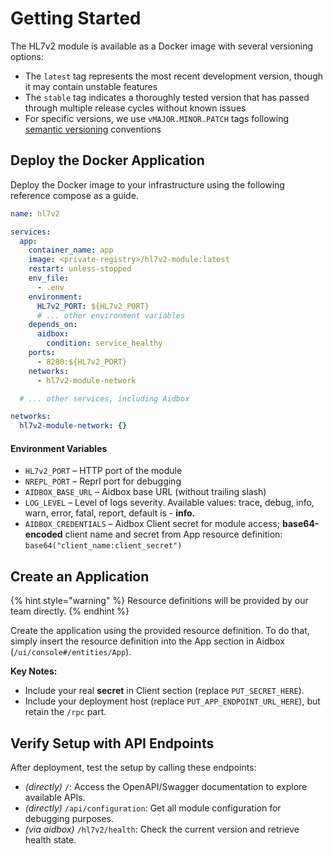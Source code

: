 # Getting Started

The HL7v2 module is available as a Docker image with several versioning options:

* The `latest` tag represents the most recent development version, though it may contain unstable features
* The `stable` tag indicates a thoroughly tested version that has passed through multiple release cycles without known issues
* For specific versions, we use `vMAJOR.MINOR.PATCH` tags following [semantic versioning](https://semver.org/#semantic-versioning-200) conventions

## Deploy the Docker Application

Deploy the Docker image to your infrastructure using the following reference compose as a guide.

```yaml
name: hl7v2

services:
  app:
    container_name: app
    image: <private-registry>/hl7v2-module:latest
    restart: unless-stopped
    env_file:
      - .env
    environment:
      HL7v2_PORT: ${HL7v2_PORT}
      # ... other environment variables
    depends_on:
      aidbox:
        condition: service_healthy
    ports:
      - 8280:${HL7v2_PORT}
    networks:
      - hl7v2-module-network

  # ... other services, including Aidbox

networks:
  hl7v2-module-network: {}
```

#### Environment Variables

* `HL7v2_PORT` – HTTP port of the module
* `NREPL_PORT` – Reprl port for debugging
* `AIDBOX_BASE_URL` – Aidbox base URL (without trailing slash)
* `LOG_LEVEL` – Level of logs severity. Available values: trace, debug, info, warn, error, fatal, report, default is - **info.**
* `AIDBOX_CREDENTIALS` – Aidbox Client secret for module access; **base64-encoded** client name and secret from App resource definition: `base64("client_name:client_secret")`

## Create an Application

{% hint style="warning" %}
Resource definitions will be provided by our team directly.
{% endhint %}

Create the application using the provided resource definition. To do that, simply insert the resource definition into the App section in Aidbox (`/ui/console#/entities/App`).

**Key Notes:**

* Include your real **secret** in Client section (replace `PUT_SECRET_HERE`).
* Include your deployment host (replace `PUT_APP_ENDPOINT_URL_HERE`), but retain the `/rpc` part.

## Verify Setup with API Endpoints

After deployment, test the setup by calling these endpoints:

* _(directly)_ **`/`**: Access the OpenAPI/Swagger documentation to explore available APIs.
* _(directly)_ `/api/configuration`: Get all module configuration for debugging purposes.
* _(via aidbox)_ `/hl7v2/health`: Check the current version and retrieve health state.
